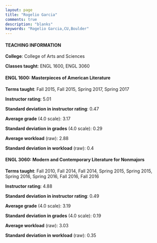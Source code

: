 ```yaml
---
layout: page
title: "Rogelio Garcia" 
comments: true
description: "blanks"
keywords: "Rogelio Garcia,CU,Boulder"
---
```

<head>
<script src="https://ajax.googleapis.com/ajax/libs/jquery/2.1.3/jquery.min.js"></script>
<script src="https://dl.dropboxusercontent.com/s/pc42nxpaw1ea4o9/highcharts.js?dl=0"></script>
<!-- <script src="../assets/js/highcharts.js"></script> -->
<style type="text/css">@font-face {
	font-family: "Bebas Neue";
	src: url(https://www.filehosting.org/file/details/544349/BebasNeue Regular.otf) format("opentype");
	}
	h1.Bebas { 
		font-family: "Bebas Neue", Verdana, Tahoma;
	}
</style>
</head>
	   
#### TEACHING INFORMATION

**College**: College of Arts and Sciences

**Classes taught**: ENGL 1600, ENGL 3060

#### ENGL 1600: Masterpieces of American Literature

**Terms taught**: Fall 2015, Fall 2015, Spring 2017, Spring 2017

**Instructor rating**: 5.01

**Standard deviation in instructor rating**: 0.47

**Average grade** (4.0 scale): 3.17

**Standard deviation in grades** (4.0 scale): 0.29

**Average workload** (raw): 2.88

**Standard deviation in workload** (raw): 0.4

#### ENGL 3060: Modern and Contemporary Literature for Nonmajors

**Terms taught**: Fall 2010, Fall 2014, Fall 2014, Spring 2015, Spring 2015, Spring 2016, Spring 2016, Fall 2016, Fall 2016

**Instructor rating**: 4.88

**Standard deviation in instructor rating**: 0.49

**Average grade** (4.0 scale): 3.19

**Standard deviation in grades** (4.0 scale): 0.19

**Average workload** (raw): 3.03

**Standard deviation in workload** (raw): 0.35

